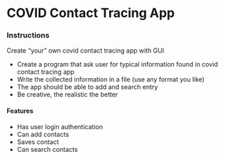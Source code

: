 # COVID Contact Tracing App

### Instructions
Create “your” own covid contact tracing app with GUI
- Create a program that ask user for typical information found in covid contact tracing app
- Write the collected information in a file (use any format you like)
- The app should be able to add and search entry
- Be creative, the realistic the better

#### Features
  - Has user login authentication
  - Can add contacts
  - Saves contact
  - Can search contacts
